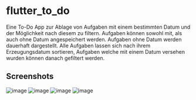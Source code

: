 # flutter_to_do

Eine To-Do App zur Ablage von Aufgaben mit einem bestimmten Datum und der Möglichkeit nach diesem zu filtern.
Aufgaben können sowohl mit, als auch ohne Datum angespeichert werden. Aufgaben ohne Datum werden dauerhaft dargestellt.
Alle Aufgaben lassen sich nach ihrem Erzeugungsdatum sortieren, Aufgaben welche mit einem Datum versehen wurden
können danach gefiltert werden.

## Screenshots

![image](https://github.com/timo-js/flutter_to_do/assets/71650238/1b604d91-a57f-4c4a-b887-a724f508d4d2) ![image](https://github.com/timo-js/flutter_to_do/assets/71650238/f4dae97d-ddd3-4dde-bbf5-88fbf0cf775b)
![image](https://github.com/timo-js/flutter_to_do/assets/71650238/04d165a4-7cc5-4f8b-a0d1-e5cf84e8cbb3) ![image](https://github.com/timo-js/flutter_to_do/assets/71650238/f6c4a585-b897-48bf-9ab9-53c98db2d9d4)
